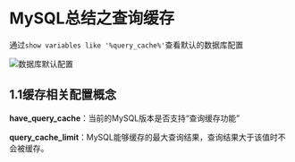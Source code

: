 # MySQL总结之查询缓存

通过`show variables like '%query_cache%'`查看默认的数据库配置

![数据库默认配置](https://upload-images.jianshu.io/upload_images/18375227-42c0d6317f9323e9.png?imageMogr2/auto-orient/strip|imageView2/2/w/391/format/webp)

## 1.1缓存相关配置概念

**have_query_cache**：当前的MySQL版本是否支持“查询缓存功能”

**query_cache_limit**：MySQL能够缓存的最大查询结果，查询结果大于该值时不会被缓存。

